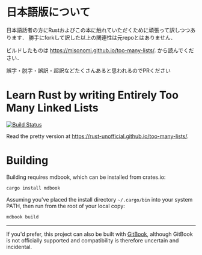 # 日本語版について
日本語話者の方にRustおよびこの本に触れていただくために頑張って訳しつつあります．
勝手にforkして訳した以上の関連性は元repoとはありません．

ビルドしたものは https://misonomi.github.io/too-many-lists/. から読んでください．

誤字・脱字・誤訳・超訳などたくさんあると思われるのでPRください

# Learn Rust by writing Entirely Too Many Linked Lists
[![Build Status](https://travis-ci.org/rust-unofficial/too-many-lists.svg?branch=master)](https://travis-ci.org/rust-unofficial/too-many-lists)

Read the pretty version at https://rust-unofficial.github.io/too-many-lists/.

# Building

Building requires mdbook, which can be installed from crates.io:

```sh
cargo install mdbook
```

Assuming you've placed the install directory `~/.cargo/bin` into your system PATH, then run from the root of your local copy:

```sh
mdbook build
```

---

If you'd prefer, this project can also be built with
[GitBook](https://github.com/GitbookIO/gitbook), although GitBook
is not officially supported and compatibility is therefore
uncertain and incidental.
